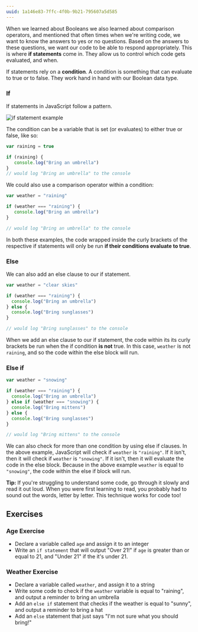 ```yaml
---
uuid: 1a146e83-7ffc-4f0b-9b21-795607a5d585
---
```


When we learned about Booleans we also learned about comparison operators, and mentioned that often times when we're writing code, we want to know the answers to yes or no questions. Based on the answers to these questions, we want our code to be able to respond appropriately. This is where **if statements** come in. They allow us to control which code gets evaluated, and when.


If statements rely on a **condition**. A condition is something that can evaluate to true or to false. They work hand in hand with our Boolean data type.


### If

If statements in JavaScript follow a pattern.

![if statement example](https://d3vv6lp55qjaqc.cloudfront.net/items/3B313R1J3B3B192P1J2h/Image%202017-08-29%20at%208.14.23%20PM.png?X-CloudApp-Visitor-Id=2818368&v=16b4a668)

The condition can be a variable that is set (or evaluates) to either true or false, like so:

```javascript
var raining = true

if (raining) {
   console.log("Bring an umbrella")
}
// would log "Bring an umbrella" to the console
```

We could also use a comparison operator within a condition:

```javascript
var weather = "raining"

if (weather === "raining") {
   console.log("Bring an umbrella")
}

// would log "Bring an umbrella" to the console
```

In both these examples, the code wrapped inside the curly brackets of the respective if statements will only be run **if their conditions evaluate to true**.


### Else

We can also add an else clause to our if statement.

```javascript
var weather = "clear skies"

if (weather === "raining") {
  console.log("Bring an umbrella")
} else {
  console.log("Bring sunglasses")
}

// would log "Bring sunglasses" to the console
```

When we add an else clause to our if statement, the code within its its curly brackets be run when the if condition **is not** true. In this case, `weather` is not `raining`, and so the code within the else block will run.

### Else if

```javascript
var weather = "snowing"

if (weather === "raining") {
  console.log("Bring an umbrella")
} else if (weather === "snowing") {
  console.log("Bring mittens")
} else {
  console.log("Bring sunglasses")
}

// would log "Bring mittens" to the console
```

We can also check for more than one condition by using else if clauses. In the above example, JavaScript will check if `weather` is `"raining"`. If it isn't, then it will check if `weather` is `"snowing"`. If it isn't, then it will evaluate the code in the else block. Because in the above example `weather` is equal to `"snowing"`, the code within the else if block will run.

**Tip:** If you're struggling to understand some code, go through it slowly and read it out loud. When you were first learning to read, you probably had to sound out the words, letter by letter. This technique works for code too!


## Exercises

### Age Exercise

- Declare a variable called `age` and assign it to an integer
- Write an `if statement` that will output "Over 21!" if `age` is greater than or equal to 21, and "Under 21" if the it's under 21.

### Weather Exercise

- Declare a variable called `weather`, and assign it to a string
- Write some code to check if the `weather` variable is equal to "raining", and output a reminder to bring an umbrella
- Add an `else if` statement that checks if the weather is equal to "sunny", and output a reminder to bring a hat
- Add an `else` statement that just says "I'm not sure what you should bring!"
